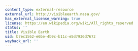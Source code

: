 ```yaml
---
content_type: external-resource
external_url: http://visibleearth.nasa.gov/
has_external_license_warning: true
license: https://en.wikipedia.org/wiki/All_rights_reserved
status: ''
title: Visible Earth
uid: b7ec1562-e6be-4b9c-b11c-e5d7936d7672
wayback_url: ''
---
```

